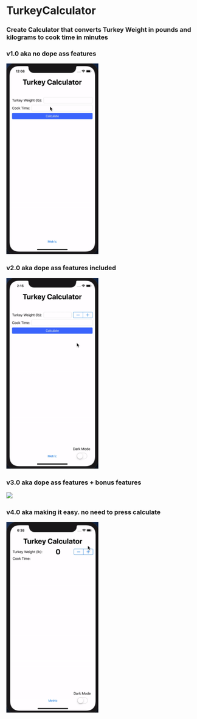 # TurkeyCalculator

### Create Calculator that converts Turkey Weight in pounds and kilograms to cook time in minutes

### v1.0 aka no dope ass features
<img src="Turkey Calculator.gif" height="500px">

### v2.0 aka dope ass features included
<img src="TurkeyCalculator2.gif" height="500px">

### v3.0 aka dope ass features + bonus features
<img src="TurkeyCalculator3.gif" height="500px">

### v4.0 aka making it easy. no need to press calculate
<img src="TurkeyCalculator4.gif" height="500px">
